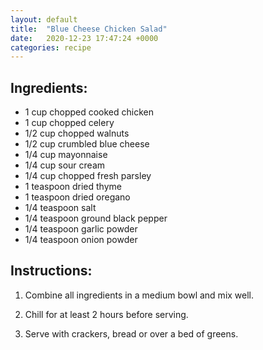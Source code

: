 ```yaml
---
layout: default
title:  "Blue Cheese Chicken Salad"
date:   2020-12-23 17:47:24 +0000
categories: recipe
---
```


## Ingredients:

- 1 cup chopped cooked chicken
- 1 cup chopped celery
- 1/2 cup chopped walnuts
- 1/2 cup crumbled blue cheese
- 1/4 cup mayonnaise
- 1/4 cup sour cream
- 1/4 cup chopped fresh parsley
- 1 teaspoon dried thyme
- 1 teaspoon dried oregano
- 1/4 teaspoon salt
- 1/4 teaspoon ground black pepper
- 1/4 teaspoon garlic powder
- 1/4 teaspoon onion powder


## Instructions:

1. Combine all ingredients in a medium bowl and mix well.

2. Chill for at least 2 hours before serving.

3. Serve with crackers, bread or over a bed of greens.

